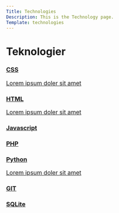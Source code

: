 ```yaml
---
Title: Technologies
Description: This is the Technology page.
Template: technologies
---
```


<div class="grid-container">

<div class="grid-title"><h1>Teknologier</h1></div>
  <div class="grid-item item1"><a href="technology/css">
  <h3>CSS</h3>
  <p style="font-size: 16px;"> Lorem ipsum doler sit amet</p>
  </a></div>
  <div class="grid-item item2"><a href="technology/html">
  <h3>HTML</h3>
  <p style="font-size: 16px;"> Lorem ipsum doler sit amet</p>
  </a></div>
  <div class="grid-item item3"><a href="technology/javascript">
  <h3>Javascript</h3>
  </a></div>
  <div class="grid-item item4"><a href="technology/php">
  <h3>PHP</h3>
  </a></div>  
  <div class="grid-item item5"><a href="technology/python">
  <h3>Python</h3>
  <p style="font-size: 16px;"> Lorem ipsum doler sit amet</p>
  </a></div>
  <div class="grid-item item6"><a href="technology/git">
  <h3>GIT</h3>
  </a></div>  
  <div class="grid-item item7"><a href="technology/sqlite">
  <h3>SQLite</h3>
  </a></div>
</div>
